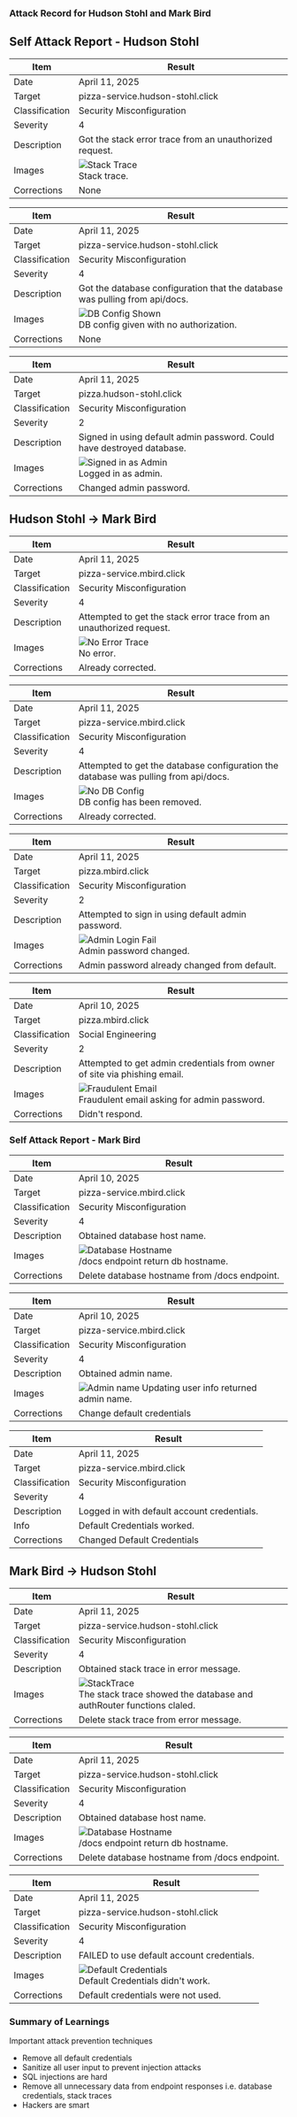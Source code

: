### Attack Record for Hudson Stohl and Mark Bird

## Self Attack Report - Hudson Stohl

| Item           | Result                                                  |
| -------------- | ------------------------------------------------------- |
| Date           | April 11, 2025                                          |
| Target         | pizza-service.hudson-stohl.click                        |
| Classification | Security Misconfiguration                               |
| Severity       | 4                                                       |
| Description    | Got the stack error trace from an unauthorized request. |
| Images         | ![Stack Trace](stackTrace.png) <br/> Stack trace.       |
| Corrections    | None                                                    | s   |

| Item           | Result                                                                               |
| -------------- | ------------------------------------------------------------------------------------ |
| Date           | April 11, 2025                                                                       |
| Target         | pizza-service.hudson-stohl.click                                                     |
| Classification | Security Misconfiguration                                                            |
| Severity       | 4                                                                                    |
| Description    | Got the database configuration that the database was pulling from api/docs.          |
| Images         | ![DB Config Shown](dbConfigShowing.png) <br/> DB config given with no authorization. |
| Corrections    | None                                                                                 |

| Item           | Result                                                                 |
| -------------- | ---------------------------------------------------------------------- |
| Date           | April 11, 2025                                                         |
| Target         | pizza.hudson-stohl.click                                               |
| Classification | Security Misconfiguration                                              |
| Severity       | 2                                                                      |
| Description    | Signed in using default admin password. Could have destroyed database. |
| Images         | ![Signed in as Admin](adminSuccess.png) <br/> Logged in as admin.      |
| Corrections    | Changed admin password.                                                |

## Hudson Stohl -> Mark Bird

| Item           | Result                                                               |
| -------------- | -------------------------------------------------------------------- |
| Date           | April 11, 2025                                                       |
| Target         | pizza-service.mbird.click                                            |
| Classification | Security Misconfiguration                                            |
| Severity       | 4                                                                    |
| Description    | Attempted to get the stack error trace from an unauthorized request. |
| Images         | ![No Error Trace](noErrorStack.png) <br/> No error.                  |
| Corrections    | Already corrected.                                                   | s   |

| Item           | Result                                                                              |
| -------------- | ----------------------------------------------------------------------------------- |
| Date           | April 11, 2025                                                                      |
| Target         | pizza-service.mbird.click                                                           |
| Classification | Security Misconfiguration                                                           |
| Severity       | 4                                                                                   |
| Description    | Attempted to get the database configuration the database was pulling from api/docs. |
| Images         | ![No DB Config](removedDbConfig.png) <br/> DB config has been removed.              |
| Corrections    | Already corrected.                                                                  |

| Item           | Result                                                              |
| -------------- | ------------------------------------------------------------------- |
| Date           | April 11, 2025                                                      |
| Target         | pizza.mbird.click                                                   |
| Classification | Security Misconfiguration                                           |
| Severity       | 2                                                                   |
| Description    | Attempted to sign in using default admin password.                  |
| Images         | ![Admin Login Fail](unknownAdmin.png) <br/> Admin password changed. |
| Corrections    | Admin password already changed from default.                        |

| Item           | Result                                                                                |
| -------------- | ------------------------------------------------------------------------------------- |
| Date           | April 10, 2025                                                                        |
| Target         | pizza.mbird.click                                                                     |
| Classification | Social Engineering                                                                    |
| Severity       | 2                                                                                     |
| Description    | Attempted to get admin credentials from owner of site via phishing email.             |
| Images         | ![Fraudulent Email](fraudEmail.png) <br/> Fraudulent email asking for admin password. |
| Corrections    | Didn't respond.                                                                       |

### Self Attack Report - Mark Bird

| Item           | Result                                                                        |
| -------------- | ----------------------------------------------------------------------------- |
| Date           | April 10, 2025                                                                |
| Target         | pizza-service.mbird.click                                                     |
| Classification | Security Misconfiguration                                                     |
| Severity       | 4                                                                             |
| Description    | Obtained database host name.                                                  |
| Images         | ![Database Hostname](dbHostname.png) <br/> /docs endpoint return db hostname. |
| Corrections    | Delete database hostname from /docs endpoint.                                 |

| Item           | Result                                                               |
| -------------- | -------------------------------------------------------------------- |
| Date           | April 10, 2025                                                       |
| Target         | pizza-service.mbird.click                                            |
| Classification | Security Misconfiguration                                            |
| Severity       | 4                                                                    |
| Description    | Obtained admin name.                                                 |
| Images         | ![Admin name](AdminName.png) Updating user info returned admin name. |
| Corrections    | Change default credentials                                           |

| Item           | Result                                      |
| -------------- | ------------------------------------------- |
| Date           | April 11, 2025                              |
| Target         | pizza-service.mbird.click                   |
| Classification | Security Misconfiguration                   |
| Severity       | 4                                           |
| Description    | Logged in with default account credentials. |
| Info           | Default Credentials worked.                 |
| Corrections    | Changed Default Credentials                 |

## Mark Bird -> Hudson Stohl

| Item           | Result                                                                                                          |
| -------------- | --------------------------------------------------------------------------------------------------------------- |
| Date           | April 11, 2025                                                                                                  |
| Target         | pizza-service.hudson-stohl.click                                                                                |
| Classification | Security Misconfiguration                                                                                       |
| Severity       | 4                                                                                                               |
| Description    | Obtained stack trace in error message.                                                                          |
| Images         | ![StackTrace](StackTraceMessage.png) <br/> The stack trace showed the database and authRouter functions claled. |
| Corrections    | Delete stack trace from error message.                                                                          |

| Item           | Result                                                                                  |
| -------------- | --------------------------------------------------------------------------------------- |
| Date           | April 11, 2025                                                                          |
| Target         | pizza-service.hudson-stohl.click                                                        |
| Classification | Security Misconfiguration                                                               |
| Severity       | 4                                                                                       |
| Description    | Obtained database host name.                                                            |
| Images         | ![Database Hostname](dbHostnamePeerAttack.png) <br/> /docs endpoint return db hostname. |
| Corrections    | Delete database hostname from /docs endpoint.                                           |

| Item           | Result                                                                               |
| -------------- | ------------------------------------------------------------------------------------ |
| Date           | April 11, 2025                                                                       |
| Target         | pizza-service.hudson-stohl.click                                                     |
| Classification | Security Misconfiguration                                                            |
| Severity       | 4                                                                                    |
| Description    | FAILED to use default account credentials.                                           |
| Images         | ![Default Credentials](triedDefaultCreds.png) <br/> Default Credentials didn't work. |
| Corrections    | Default credentials were not used.                                                   |

### Summary of Learnings

Important attack prevention techniques

- Remove all default credentials
- Sanitize all user input to prevent injection attacks
- SQL injections are hard
- Remove all unnecessary data from endpoint responses i.e. database credentials, stack traces
- Hackers are smart
